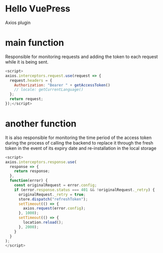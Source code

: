 # Hello VuePress

Axios plugin

# main function

Responsible for monitoring requests and adding the token to each request while it is being sent.

```js
<script>
axios.interceptors.request.use(request => {
  request.headers = {
    Authorization: "Bearer " + getAccessToken()
    // locale: getCurrentLanguage()
  };
  return request;
});</script>
```

# another function

It is also responsible for monitoring the time period of the access token during the process of calling the backend to replace it through the fresh token in the event of its expiry date and re-installation in the local storage

```js
<script>
axios.interceptors.response.use(
  response => {
    return response;
  },
  function(error) {
    const originalRequest = error.config;
    if (error.response.status === 401 && !originalRequest._retry) {
      originalRequest._retry = true;
      store.dispatch("refreshToken");
      setTimeout(() => {
        axios.request(error.config);
      }, 1000);
      setTimeout(() => {
        location.reload();
      }, 2000);
    }
  }
);
</script>
```
